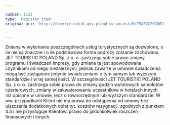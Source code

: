 ```yaml
---

number: 1132
type: 'Register item'
original_uri: 'http://decyzje.uokik.gov.pl/nd_wz_um.nsf/0/75AECCF0706214F8C12572DD00329818?OpenDocument'


---
```


Zmiany w wykonaniu poszczególnych usług turystycznych są dozwolone, o ile nie są znaczne i o ile podstawowa forma podróży zostanie zachowana. JET TOURISTIC POLAND Sp. z o. o. zastrzega sobie prawo zmiany programu i świadczeń imprezy, gdy zmiana ta jest spowodowana czynnikami od niego niezależnymi, jednak zawarte w umowie świadczenia mogą być zastąpione jedynie świadczeniami o tym samym lub wyższym standardzie i w tej samej ilości. W szczególności JET TOURISTIC POLAND Sp. z o. o. zastrzega sobie prawo do zmiany godzin wylotowych samolotów czarterowych, zmiany w zakwaterowaniu uczestników w hotelach innych niż opisane w umowie, lecz o równorzędnym lub wyższym standardzie. W ww. przypadkach Klient nie ma prawa do odstąpienia od umowy bez uiszczenia dodatkowych opłat tyt. kosztów rezygnacji, zgodnych z punktem 4.3 i nie przysługuje Klientowi prawo do jakichkolwiek roszczeń finansowych i innych.
